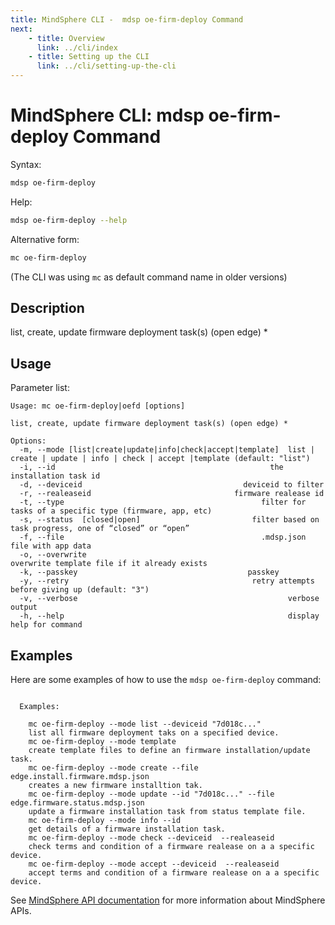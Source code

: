 ```yaml
---
title: MindSphere CLI -  mdsp oe-firm-deploy Command
next:
    - title: Overview
      link: ../cli/index
    - title: Setting up the CLI
      link: ../cli/setting-up-the-cli
---
```


# MindSphere CLI: mdsp oe-firm-deploy Command

Syntax:

```bash
mdsp oe-firm-deploy
```

Help:

```bash
mdsp oe-firm-deploy --help
```

Alternative form:

```bash
mc oe-firm-deploy
```

(The CLI was using `mc` as default command name in older versions)

## Description

list, create, update firmware deployment task(s) (open edge) *

## Usage

Parameter list:

```text
Usage: mc oe-firm-deploy|oefd [options]

list, create, update firmware deployment task(s) (open edge) *

Options:
  -m, --mode [list|create|update|info|check|accept|template]  list | create | update | info | check | accept |template (default: "list")
  -i, --id                                                the installation task id
  -d, --deviceid                                    deviceid to filter
  -r, --realeaseid                                firmware realease id
  -t, --type                                            filter for tasks of a specific type (firmware, app, etc)
  -s, --status  [closed|open]                         filter based on task progress, one of “closed” or “open”
  -f, --file                                            .mdsp.json file with app data
  -o, --overwrite                                             overwrite template file if it already exists
  -k, --passkey                                      passkey
  -y, --retry                                         retry attempts before giving up (default: "3")
  -v, --verbose                                               verbose output
  -h, --help                                                  display help for command

```

## Examples

Here are some examples of how to use the `mdsp oe-firm-deploy` command:

```text

  Examples:

    mc oe-firm-deploy --mode list --deviceid "7d018c..." 
	list all firmware deployment taks on a specified device.
    mc oe-firm-deploy --mode template 
	create template files to define an firmware installation/update task.
    mc oe-firm-deploy --mode create --file edge.install.firmware.mdsp.json 
	creates a new firmware installtion tak.
    mc oe-firm-deploy --mode update --id "7d018c..." --file edge.firmware.status.mdsp.json 
	update a firmware installation task from status template file.
    mc oe-firm-deploy --mode info --id 
	get details of a firmware installation task.
    mc oe-firm-deploy --mode check --deviceid  --realeaseid   
	check terms and condition of a firmware realease on a a specific device.
    mc oe-firm-deploy --mode accept --deviceid  --realeaseid  
	accept terms and condition of a firmware realease on a a specific device.

```

See [MindSphere API documentation](https://documentation.mindsphere.io/MindSphere/apis/index.html) for more information about MindSphere APIs.
